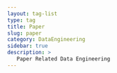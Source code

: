```yaml
---
layout: tag-list
type: tag
title: Paper
slug: paper
category: DataEngineering
sidebar: true
description: >
   Paper Related Data Engineering
---
```

